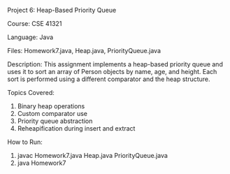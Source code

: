Project 6: Heap-Based Priority Queue

Course: CSE 41321

Language: Java

Files: Homework7.java, Heap.java, PriorityQueue.java

Description:
This assignment implements a heap-based priority queue and uses it to sort an array of Person objects by name, age, and height. Each sort is performed using a different comparator and the heap structure.

Topics Covered:
1. Binary heap operations
2. Custom comparator use
3. Priority queue abstraction
4. Reheapification during insert and extract

How to Run:
1. javac Homework7.java Heap.java PriorityQueue.java
2. java Homework7
